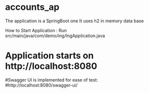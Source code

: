 # accounts_ap

The application is a SpringBoot one
It uses h2 in memory data base

How to Start Application :
Run src/main/java/com/demo/ing/IngApplication.java

# Application starts on http://localhost:8080

#Swagger UI is implemented for ease of test:
#http://localhost:8080/swagger-ui/

